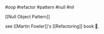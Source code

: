 #oop 
#refactor
#pattern
#null
#nil

[[Null Object Pattern]]

see [[Martin Fowler]]'s [[Refactoring]] book 📕.

